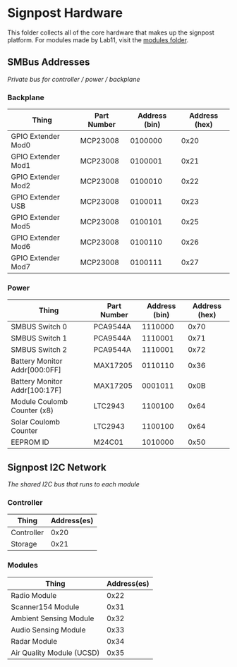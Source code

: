 Signpost Hardware
=================

This folder collects all of the core hardware that makes up the signpost platform.
For modules made by Lab11, visit the [modules folder](../modules).


SMBus Addresses
---------------
_Private bus for controller / power / backplane_

### Backplane
| Thing                | Part Number | Address (bin) | Address (hex) |
|----------------------|-------------|---------------|---------------|
| GPIO Extender Mod0   | MCP23008    | 0100000       | 0x20          |
| GPIO Extender Mod1   | MCP23008    | 0100001       | 0x21          |
| GPIO Extender Mod2   | MCP23008    | 0100010       | 0x22          |
| GPIO Extender USB    | MCP23008    | 0100011       | 0x23          |
| GPIO Extender Mod5   | MCP23008    | 0100101       | 0x25          |
| GPIO Extender Mod6   | MCP23008    | 0100110       | 0x26          |
| GPIO Extender Mod7   | MCP23008    | 0100111       | 0x27          |

### Power
| Thing                         | Part Number | Address (bin) | Address (hex) |
|-------------------------------|-------------|---------------|---------------|
| SMBUS Switch 0                | PCA9544A    | 1110000       | 0x70          |
| SMBUS Switch 1                | PCA9544A    | 1110001       | 0x71          |
| SMBUS Switch 2                | PCA9544A    | 1110001       | 0x72          |
| Battery Monitor Addr[000:0FF] | MAX17205    | 0110110       | 0x36          |
| Battery Monitor Addr[100:17F] | MAX17205    | 0001011       | 0x0B          |
| Module Coulomb Counter (x8)   | LTC2943     | 1100100       | 0x64          |
| Solar Coulomb Counter         | LTC2943     | 1100100       | 0x64          |
| EEPROM ID                     | M24C01      | 1010000       | 0x50          |


Signpost I2C Network
--------------------
_The shared I2C bus that runs to each module_

### Controller
| Thing                     | Address(es) |
|---------------------------|-------------|
| Controller                | 0x20        |
| Storage                   | 0x21        |

### Modules
| Thing                     | Address(es) |
|---------------------------|-------------|
| Radio Module              | 0x22        |
| Scanner154 Module         | 0x31        |
| Ambient Sensing Module    | 0x32        |
| Audio Sensing Module      | 0x33        |
| Radar Module              | 0x34        |
| Air Quality Module (UCSD) | 0x35        |
